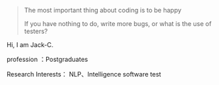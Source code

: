 > The most important thing about  coding is to be happy
>
> If you have nothing to do, write more bugs, or what is the use of testers?

Hi, I am Jack-C.

profession ：Postgraduates

Research Interests： NLP、Intelligence software test



